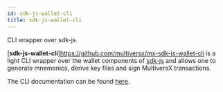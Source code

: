 ```yaml
---
id: sdk-js-wallet-cli
title: sdk-js-wallet-cli
---
```


CLI wrapper over sdk-js

[**sdk-js-wallet-cli**]https://github.com/multiversx/mx-sdk-js-wallet-cli is a light CLI wrapper over the wallet components of [sdk-js](https://github.com/multiversx/mx-sdk-js-core) and allows one to generate mnemonics, derive key files and sign MultiversX transactions.

The CLI documentation can be found [here](https://github.com/multiversx/mx-sdk-js-wallet-cli/blob/master/README.md).
